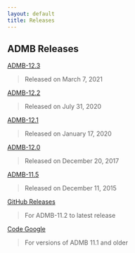 ```yaml
---
layout: default
title: Releases
---
```


ADMB Releases
-------------

[ADMB-12.3](http://www.admb-project.org/downloads/admb-12.3/)
> Released on March 7, 2021

[ADMB-12.2](http://www.admb-project.org/downloads/admb-12.2/)
> Released on July 31, 2020

[ADMB-12.1](http://www.admb-project.org/downloads/admb-12.1/)
> Released on January 17, 2020

[ADMB-12.0](http://www.admb-project.org/downloads/admb-12.0/)
> Released on December 20, 2017

[ADMB-11.5](http://www.admb-project.org/downloads/admb-11.5/)
> Released on December 11, 2015

[GitHub Releases](https://github.com/admb-project/admb/releases/)
> For ADMB-11.2 to latest release

[Code Google](https://code.google.com/archive/p/admb-project/downloads)
> For versions of ADMB 11.1 and older
